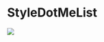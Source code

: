 # StyleDotMeList

![](https://i.ibb.co/F08HBwX/Screenshot-2020-06-06-15-09-18-334-app-sample-styledotmesample.jpg)
